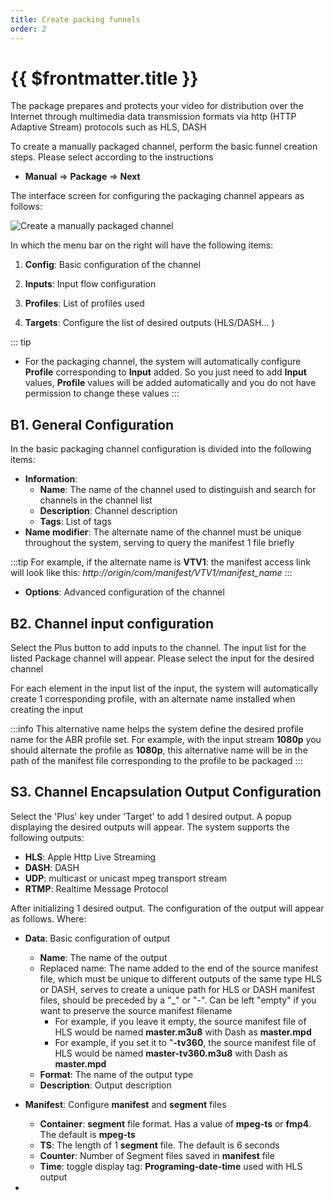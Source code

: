 ```yaml
---
title: Create packing funnels
order: 2
---
```


# {{ $frontmatter.title }}

The package prepares and protects your video for distribution over the Internet through multimedia data transmission formats via http (HTTP Adaptive Stream) protocols such as HLS, DASH

To create a manually packaged channel, perform the basic funnel creation steps. Please select according to the instructions

- **Manual** => **Package** => **Next**

The interface screen for configuring the packaging channel appears as follows:

![Create a manually packaged channel](/images/media-live/um-create-channel/um-create-package-channel-1.png)

In which the menu bar on the right will have the following items:

1. **Config**: Basic configuration of the channel

2. **Inputs**: Input flow configuration

3. **Profiles**: List of profiles used

4. **Targets**: Configure the list of desired outputs (HLS/DASH... )

::: tip

- For the packaging channel, the system will automatically configure **Profile** corresponding to **Input** added. So you just need to add **Input** values, **Profile** values will be added automatically and you do not have permission to change these values
  :::

## B1. General Configuration

In the basic packaging channel configuration is divided into the following items:

- **Information**:
  - **Name**: The name of the channel used to distinguish and search for channels in the channel list
  - **Description**: Channel description
  - **Tags**: List of tags
- **Name modifier**: The alternate name of the channel must be unique throughout the system, serving to query the manifest 1 file briefly

:::tip
For example, if the alternate name is **VTV1**: the manifest access link will look like this: _http\://origin/com/manifest/VTV1/manifest_name_
:::

- **Options**: Advanced configuration of the channel

## B2. Channel input configuration

Select the Plus button to add inputs to the channel. The input list for the listed Package channel will appear. Please select the input for the desired channel

For each element in the input list of the input, the system will automatically create 1 corresponding profile, with an alternate name installed when creating the input

:::info
This alternative name helps the system define the desired profile name for the ABR profile set. For example, with the input stream **1080p** you should alternate the profile as **1080p**, this alternative name will be in the path of the manifest file corresponding to the profile to be packaged
:::

## S3. Channel Encapsulation Output Configuration

Select the 'Plus' key under 'Target' to add 1 desired output. A popup displaying the desired outputs will appear. The system supports the following outputs:

- **HLS**: Apple Http Live Streaming
- **DASH**: DASH
- **UDP**: multicast or unicast mpeg transport stream
- **RTMP**: Realtime Message Protocol

After initializing 1 desired output. The configuration of the output will appear as follows. Where:

- **Data**: Basic configuration of output
  - **Name**: The name of the output
  - Replaced name: The name added to the end of the source manifest file, which must be unique to different outputs of the same type HLS or DASH, serves to create a unique path for HLS or DASH manifest files, should be preceded by a "_" or "-". Can be left "empty" if you want to preserve the source manifest filename
    - For example, if you leave it empty, the source manifest file of HLS would be named **master.m3u8** with Dash as **master.mpd**
    - For example, if you set it to "**-tv360**, the source manifest file of HLS would be named **master-tv360.m3u8** with Dash as **master.mpd**
  - **Format**: The name of the output type
  - **Description**: Output description

- **Manifest**: Configure **manifest** and **segment** files
  - **Container**: **segment** file format. Has a value of **mpeg-ts** or **fmp4**. The default is **mpeg-ts**
  - **TS**: The length of 1 **segment** file. The default is 6 seconds
  - **Counter**: Number of Segment files saved in **manifest** file
  - **Time**: toggle display tag: **Programing-date-time** used with HLS output

- 
